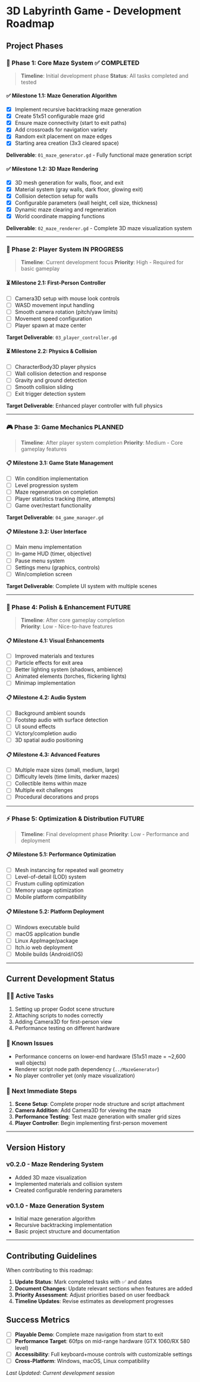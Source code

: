 # 3D Labyrinth Game - Development Roadmap

## Project Phases

### 🎯 Phase 1: Core Maze System ✅ **COMPLETED**
> **Timeline**: Initial development phase
> **Status**: All tasks completed and tested

#### ✅ Milestone 1.1: Maze Generation Algorithm
- [x] Implement recursive backtracking maze generation
- [x] Create 51x51 configurable maze grid  
- [x] Ensure maze connectivity (start to exit paths)
- [x] Add crossroads for navigation variety
- [x] Random exit placement on maze edges
- [x] Starting area creation (3x3 cleared space)

**Deliverable**: `01_maze_generator.gd` - Fully functional maze generation script

#### ✅ Milestone 1.2: 3D Maze Rendering
- [x] 3D mesh generation for walls, floor, and exit
- [x] Material system (gray walls, dark floor, glowing exit)
- [x] Collision detection setup for walls
- [x] Configurable parameters (wall height, cell size, thickness)
- [x] Dynamic maze clearing and regeneration
- [x] World coordinate mapping functions

**Deliverable**: `02_maze_renderer.gd` - Complete 3D maze visualization system

---

### 🔄 Phase 2: Player System **IN PROGRESS**
> **Timeline**: Current development focus
> **Priority**: High - Required for basic gameplay

#### ⏳ Milestone 2.1: First-Person Controller
- [ ] Camera3D setup with mouse look controls
- [ ] WASD movement input handling  
- [ ] Smooth camera rotation (pitch/yaw limits)
- [ ] Movement speed configuration
- [ ] Player spawn at maze center

**Target Deliverable**: `03_player_controller.gd`

#### ⏳ Milestone 2.2: Physics & Collision
- [ ] CharacterBody3D player physics
- [ ] Wall collision detection and response
- [ ] Gravity and ground detection
- [ ] Smooth collision sliding
- [ ] Exit trigger detection system

**Target Deliverable**: Enhanced player controller with full physics

---

### 🎮 Phase 3: Game Mechanics **PLANNED**
> **Timeline**: After player system completion
> **Priority**: Medium - Core gameplay features

#### 📋 Milestone 3.1: Game State Management
- [ ] Win condition implementation
- [ ] Level progression system  
- [ ] Maze regeneration on completion
- [ ] Player statistics tracking (time, attempts)
- [ ] Game over/restart functionality

**Target Deliverable**: `04_game_manager.gd`

#### 📋 Milestone 3.2: User Interface
- [ ] Main menu implementation
- [ ] In-game HUD (timer, objective)
- [ ] Pause menu system
- [ ] Settings menu (graphics, controls)
- [ ] Win/completion screen

**Target Deliverable**: Complete UI system with multiple scenes

---

### 🎨 Phase 4: Polish & Enhancement **FUTURE**
> **Timeline**: After core gameplay completion  
> **Priority**: Low - Nice-to-have features

#### 📋 Milestone 4.1: Visual Enhancements
- [ ] Improved materials and textures
- [ ] Particle effects for exit area
- [ ] Better lighting system (shadows, ambience)
- [ ] Animated elements (torches, flickering lights)
- [ ] Minimap implementation

#### 📋 Milestone 4.2: Audio System
- [ ] Background ambient sounds
- [ ] Footstep audio with surface detection
- [ ] UI sound effects
- [ ] Victory/completion audio
- [ ] 3D spatial audio positioning

#### 📋 Milestone 4.3: Advanced Features
- [ ] Multiple maze sizes (small, medium, large)
- [ ] Difficulty levels (time limits, darker mazes)
- [ ] Collectible items within maze
- [ ] Multiple exit challenges
- [ ] Procedural decorations and props

---

### ⚡ Phase 5: Optimization & Distribution **FUTURE**
> **Timeline**: Final development phase
> **Priority**: Low - Performance and deployment

#### 📋 Milestone 5.1: Performance Optimization
- [ ] Mesh instancing for repeated wall geometry
- [ ] Level-of-detail (LOD) system
- [ ] Frustum culling optimization  
- [ ] Memory usage optimization
- [ ] Mobile platform compatibility

#### 📋 Milestone 5.2: Platform Deployment
- [ ] Windows executable build
- [ ] macOS application bundle  
- [ ] Linux AppImage/package
- [ ] Itch.io web deployment
- [ ] Mobile builds (Android/iOS)

---

## Current Development Status

### 🏃‍♂️ **Active Tasks**
1. Setting up proper Godot scene structure
2. Attaching scripts to nodes correctly
3. Adding Camera3D for first-person view
4. Performance testing on different hardware

### 🚧 **Known Issues**
- Performance concerns on lower-end hardware (51x51 maze = ~2,600 wall objects)
- Renderer script node path dependency (`../MazeGenerator`)  
- No player controller yet (only maze visualization)

### 🎯 **Next Immediate Steps**
1. **Scene Setup**: Complete proper node structure and script attachment
2. **Camera Addition**: Add Camera3D for viewing the maze
3. **Performance Testing**: Test maze generation with smaller grid sizes
4. **Player Controller**: Begin implementing first-person movement

---

## Version History

### v0.2.0 - Maze Rendering System
- Added 3D maze visualization
- Implemented materials and collision system
- Created configurable rendering parameters

### v0.1.0 - Maze Generation System  
- Initial maze generation algorithm
- Recursive backtracking implementation
- Basic project structure and documentation

---

## Contributing Guidelines

When contributing to this roadmap:

1. **Update Status**: Mark completed tasks with ✅ and dates
2. **Document Changes**: Update relevant sections when features are added
3. **Priority Assessment**: Adjust priorities based on user feedback
4. **Timeline Updates**: Revise estimates as development progresses

## Success Metrics

- [ ] **Playable Demo**: Complete maze navigation from start to exit
- [ ] **Performance Target**: 60fps on mid-range hardware (GTX 1060/RX 580 level)
- [ ] **Accessibility**: Full keyboard+mouse controls with customizable settings
- [ ] **Cross-Platform**: Windows, macOS, Linux compatibility

*Last Updated: Current development session*